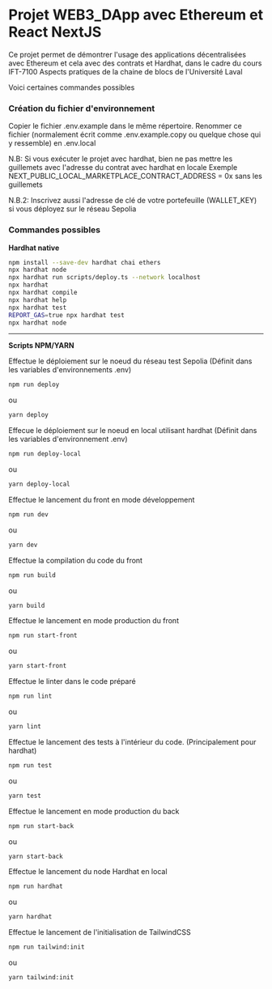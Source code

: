 # Projet WEB3_DApp avec Ethereum et React NextJS

Ce projet permet de démontrer l'usage des applications décentralisées avec Ethereum et cela avec des contrats et Hardhat, dans le cadre du cours IFT-7100 Aspects pratiques de la chaine de blocs de l'Université Laval

Voici certaines commandes possibles

### Création du fichier d'environnement

Copier le fichier .env.example dans le même répertoire.
Renommer ce fichier (normalement écrit comme .env.example.copy ou quelque chose qui y ressemble) en .env.local

N.B: Si vous exécuter le projet avec hardhat, bien ne pas mettre les guillemets avec l'adresse du contrat avec hardhat en locale
Exemple
NEXT_PUBLIC_LOCAL_MARKETPLACE_CONTRACT_ADDRESS = 0x<VALEUR CONTRAT> sans les guillemets

N.B.2: Inscrivez aussi l'adresse de clé de votre portefeuille (WALLET_KEY) si vous déployez sur le réseau Sepolia

### Commandes possibles

**Hardhat native**

```bash
npm install --save-dev hardhat chai ethers
npx hardhat node
npx hardhat run scripts/deploy.ts --network localhost
npx hardhat
npx hardhat compile
npx hardhat help
npx hardhat test
REPORT_GAS=true npx hardhat test
npx hardhat node
```

---

**Scripts NPM/YARN**

Effectue le déploiement sur le noeud du réseau test Sepolia (Définit dans les variables d'environnements .env)

```bash
npm run deploy
```

ou

```bash
yarn deploy
```

Effecue le déploiement sur le noeud en local utilisant hardhat (Définit dans les variables d'environnement .env)

```bash
npm run deploy-local
```

ou

```bash
yarn deploy-local
```

Effectue le lancement du front en mode développement

```bash
npm run dev
```

ou

```bash
yarn dev
```

Effectue la compilation du code du front

```bash
npm run build
```

ou

```bash
yarn build
```

Effectue le lancement en mode production du front

```bash
npm run start-front
```

ou

```bash
yarn start-front
```

Effectue le linter dans le code préparé

```bash
npm run lint
```

ou

```bash
yarn lint
```

Effectue le lancement des tests à l'intérieur du code. (Principalement pour hardhat)

```bash
npm run test
```

ou

```bash
yarn test
```

Effectue le lancement en mode production du back

```bash
npm run start-back
```

ou

```bash
yarn start-back
```

Effectue le lancement du node Hardhat en local

```bash
npm run hardhat
```

ou

```bash
yarn hardhat
```

Effectue le lancement de l'initialisation de TailwindCSS

```bash
npm run tailwind:init
```

ou

```bash
yarn tailwind:init
```
